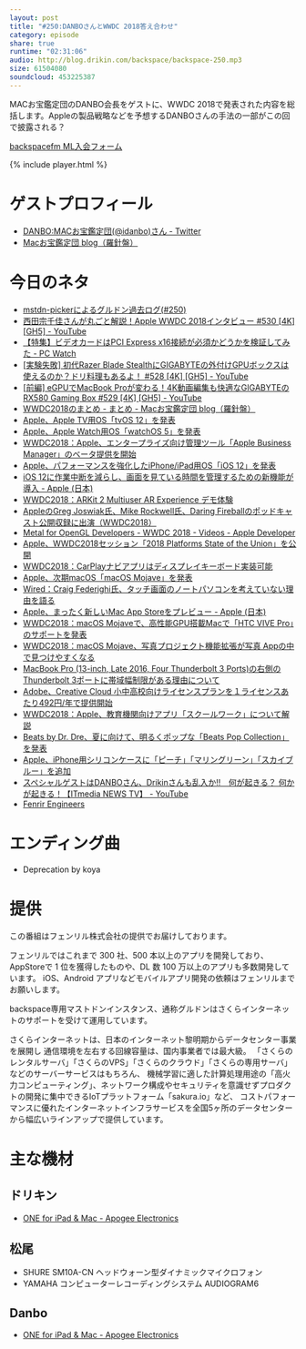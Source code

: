 ```yaml
---
layout: post
title: "#250:DANBOさんとWWDC 2018答え合わせ"
category: episode
share: true
runtime: "02:31:06"
audio: http://blog.drikin.com/backspace/backspace-250.mp3
size: 61504080
soundcloud: 453225387
---
```


MACお宝鑑定団のDANBO会長をゲストに、WWDC 2018で発表された内容を総括します。Appleの製品戦略などを予想するDANBOさんの手法の一部がこの回で披露される？

[backspacefm ML入会フォーム](http://backspace.us11.list-manage.com/subscribe?u=09c933bd3997c1d16dbed156a&id=84b6529b91)

{% include player.html %}

# ゲストプロフィール
* [DANBO:MACお宝鑑定団(@idanbo)さん - Twitter](https://twitter.com/idanbo)
* [Macお宝鑑定団 blog（羅針盤）](http://www.macotakara.jp/blog/)

# 今日のネタ
* [mstdn-pickerによるグルドン過去ログ(#250)](https://rbtnn.github.io/mstdn-picker/?instance=mstdn.guru&since_id=100172892936754339&max_id=100173514478880730)
* [西田宗千佳さんが丸ごと解説！Apple WWDC 2018インタビュー #530 [4K] [GH5] - YouTube](https://www.youtube.com/watch?v=c-kOP8EuulY)
* [【特集】ビデオカードはPCI Express x16接続が必須かどうかを検証してみた - PC Watch](https://pc.watch.impress.co.jp/docs/topic/feature/1082967.html)
* [\[実験失敗\] 初代Razer Blade StealthにGIGABYTEの外付けGPUボックスは使えるのか？ドリ料理もあるよ！ #528 \[4K\] \[GH5\] - YouTube](https://www.youtube.com/watch?v=1U6bomtFtOU)
* [\[前編\] eGPUでMacBook Proが変わる！4K動画編集も快適なGIGABYTEのRX580 Gaming Box #529 \[4K\] \[GH5\] - YouTube](https://www.youtube.com/watch?v=bL3fR7jiuwM)
* [WWDC2018のまとめ - まとめ - Macお宝鑑定団 blog（羅針盤）](http://www.macotakara.jp/blog/category-59/entry-35128.html)
* [Apple、Apple TV用OS「tvOS 12」を発表](http://www.macotakara.jp/blog/tvOS/entry-35096.html)
* [Apple、Apple Watch用OS「watchOS 5」を発表](http://www.macotakara.jp/blog/WatchOS/entry-35095.html)
* [WWDC2018：Apple、エンタープライズ向け管理ツール「Apple Business Manager」のベータ提供を開始](http://www.macotakara.jp/blog/report/entry-35122.html)
* [Apple、パフォーマンスを強化したiPhone/iPad用OS「iOS 12」を発表](http://www.macotakara.jp/blog/category-54/entry-35094.html)
* [iOS 12に作業中断を減らし、画面を見ている時間を管理するための新機能が導入 - Apple (日本)](https://www.apple.com/jp/newsroom/2018/06/ios-12-introduces-new-features-to-reduce-interruptions-and-manage-screen-time/)
* [WWDC2018：ARKit 2 Multiuser AR Experience デモ体験](http://www.macotakara.jp/blog/report/entry-35116.html)
* [AppleのGreg Joswiak氏、Mike Rockwell氏、Daring Fireballのポッドキャスト公開収録に出演（WWDC2018）](http://www.macotakara.jp/blog/news/entry-35113.html)
* [Metal for OpenGL Developers - WWDC 2018 - Videos - Apple Developer](https://developer.apple.com/videos/play/wwdc2018/604/)
* [Apple、WWDC2018セッション「2018 Platforms State of the Union」を公開](http://www.macotakara.jp/blog/news/entry-35105.html)
* [WWDC2018：CarPlayナビアプリはディスプレイキーボード実装可能](http://www.macotakara.jp/blog/report/entry-35110.html)
* [Apple、次期macOS「macOS Mojave」を発表](http://www.macotakara.jp/blog/mac_os_x/entry-35097.html)
* [Wired：Craig Federighi氏、タッチ画面のノートパソコンを考えていない理由を語る](http://www.macotakara.jp/blog/news/entry-35118.html)
* [Apple、まったく新しいMac App Storeをプレビュー - Apple (日本)](https://www.apple.com/jp/newsroom/2018/06/apple-previews-all-new-mac-app-store/)
* [WWDC2018：macOS Mojaveで、高性能GPU搭載Macで「HTC VIVE Pro」のサポートを発表](http://www.macotakara.jp/blog/news/entry-35126.html)
* [WWDC2018：macOS Mojave、写真プロジェクト機能拡張が写真 Appの中で見つけやすくなる](http://www.macotakara.jp/blog/mac_os_x/entry-35119.html)
* [MacBook Pro (13-inch, Late 2016, Four Thunderbolt 3 Ports)の右側のThunderbolt 3ポートに帯域幅制限がある理由について](http://www.macotakara.jp/blog/macintosh/entry-31196.html)
* [Adobe、Creative Cloud 小中高校向けライセンスプランを１ライセンスあたり492円/年で提供開始](http://www.macotakara.jp/blog/software/entry-35101.html)
* [WWDC2018：Apple、教育機関向けアプリ「スクールワーク」について解説](http://www.macotakara.jp/blog/report/entry-35120.html)
* [Beats by Dr. Dre、夏に向けて、明るくポップな「Beats Pop Collection」を発表](http://www.macotakara.jp/blog/Beats/entry-35104.html)
* [Apple、iPhone用シリコンケースに「ピーチ」「マリングリーン」「スカイブルー」を追加](http://www.macotakara.jp/blog/iphone/entry-35098.html)
* [スペシャルゲストはDANBOさん、Drikinさんも乱入か!!　何が起きる？ 何かが起きる！【ITmedia NEWS TV】 - YouTube](https://www.youtube.com/watch?v=xbPYjJlhSDA)
* [Fenrir Engineers](http://engineers.fenrir-inc.com/)

# エンディング曲
* Deprecation by koya

# 提供

この番組はフェンリル株式会社の提供でお届けしております。

フェンリルではこれまで 300 社、500 本以上のアプリを開発しており、AppStoreで 1 位を獲得したものや、DL 数 100 万以上のアプリも多数開発しています。
iOS、Android アプリなどモバイルアプリ開発の依頼はフェンリルまでお願いします。

backspace専用マストドンインスタンス、通称グルドンはさくらインターネットのサポートを受けて運用しています。

さくらインターネットは、日本のインターネット黎明期からデータセンター事業を展開し
通信環境を左右する回線容量は、国内事業者では最大級。
「さくらのレンタルサーバ」「さくらのVPS」「さくらのクラウド」「さくらの専用サーバ」などのサーバーサービスはもちろん、
機械学習に適した計算処理用途の「高火力コンピューティング」、ネットワーク構成やセキュリティを意識せずプロダクトの開発に集中できるIoTプラットフォーム「sakura.io」など、
コストパフォーマンスに優れたインターネットインフラサービスを全国5ヶ所のデータセンターから幅広いラインアップで提供しています。

# 主な機材

## ドリキン
* [ONE for iPad & Mac - Apogee Electronics](http://amzn.to/2DJVyyj)

## 松尾
* SHURE  SM10A-CN ヘッドウォーン型ダイナミックマイクロフォン
* YAMAHA コンピューターレコーディングシステム AUDIOGRAM6

## Danbo
* [ONE for iPad & Mac - Apogee Electronics](http://amzn.to/2DJVyyj)
